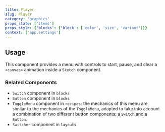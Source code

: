 ```yaml
---
title: Player
slug: Player
category: 'graphics'
props_state: ['items']
props_style: {'blocks': {'block': ['color', 'size', 'variant']}}
context: ['app.settings']
---
```


## Usage

This component provides a menu with controls to start, pause, and clear a `<canvas>` animation inside a `Sketch` component.

### Related Components

- `Switch` component in `blocks`
- `Button` component in `blocks`
- `ToggleMenu` component in `recipes`: the mechanics of this menu are similar to the mechanics of the `ToggleMenu`, adapted to take into account a combination of two different button components: a `Switch` and a `Button`.
- `Switcher` component in `layouts`
